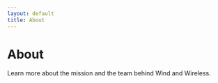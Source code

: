 ```yaml
---
layout: default
title: About
---
```


# About

Learn more about the mission and the team behind Wind and Wireless.
